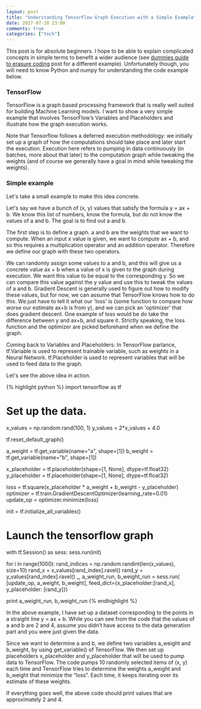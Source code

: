 ```yaml
---
layout: post
title: "Understanding TensorFlow Graph Execution with a Simple Example"
date: 2017-07-10 23:00
comments: true
categories: ["tech"]
---
```

This post is for absolute beginners. I hope to be able to explain complicated concepts in simple terms to benefit a wider audience (see [dummies guide to erasure coding](/blog/2012/07/01/dummies-guide-to-erasure-coding/) post for a different example). Unfortunately though, you will need to know Python and numpy for understanding the code example below.

### TensorFlow
TensorFlow is a graph based processing framework that is really well suited for building Machine Learning models. I want to show a very simple example that involves TensorFlow’s Variables and Placeholders and illustrate how the graph execution works. 

Note that Tensorflow follows a deferred execution methodology: we initially set up a graph of how the computations should take place and later start the execution. Execution here refers to pumping in data continuously (in batches, more about that later) to the computation graph while tweaking the weights (and of course we generally have a goal in mind while tweaking the weights).

### Simple example
Let's take a small example to make this idea concrete.

Let's say we have a bunch of (x, y) values that satisfy the formula y = ax + b. We know this list of numbers, know the formula, but do not know the values of a and b. The goal is to find out a and b.

The first step is to define a graph. a and b are the weights that we want to compute. When an input x value is given, we want to compute ax + b, and so this requires a multiplication operator and an addition operator. Therefore we define our graph with these two operators.

We can randomly assign some values to a and b, and this will give us a concrete value ax + b when a value of x is given to the graph during execution. We want this value to be equal to the corresponding y. So we can compare this value against the y value and use this to tweak the values of a and b. Gradient Descent is generally used to figure out how to modify these values, but for now, we can assume that TensorFlow knows how to do this. We just have to tell it what our 'loss' is (some function to compare how worse our estimate ax+b is from y), and we can pick an 'optimizer' that does gradient descent. One example of loss would be do take the difference between y and ax+b, and square it.
Strictly speaking, the loss function and the optimizer are picked beforehand when we define the graph.

Coming back to Variables and Placeholders: In TensorFlow parlance, tf.Variable is used to represent trainable variable, such as weights in a Neural Network. tf.Placeholder is used to represent variables that will be used to feed data to the graph.

Let's see the above idea in action.

{% highlight python %}
import tensorflow as tf

# Set up the data.
x_values = np.random.rand(100, 1)
y_values = 2*x_values + 4.0

tf.reset_default_graph()

a_weight = tf.get_variable(name="a", shape=[1])
b_weight = tf.get_variable(name="b", shape=[1])

x_placeholder = tf.placeholder(shape=[1, None], dtype=tf.float32)
y_placeholder = tf.placeholder(shape=[1, None], dtype=tf.float32)

loss = tf.square(x_placeholder * a_weight + b_weight - y_placeholder)
optimizer = tf.train.GradientDescentOptimizer(learning_rate=0.01)
update_op = optimizer.minimize(loss)

init = tf.initialize_all_variables()

# Launch the tensorflow graph
with tf.Session() as sess:
  sess.run(init)
  
  for i in range(1000):
    rand_indices = np.random.randint(len(x_values), size=10)
    rand_x = x_values[rand_index].ravel()
    rand_y = y_values[rand_index].ravel()
    _, a_weight_run, b_weight_run = sess.run(
        [update_op, a_weight, b_weight],
        feed_dict={x_placeholder:[rand_x],
                   y_placeholder: [rand_y]})
    
print a_weight_run, b_weight_run
{% endhighlight %}

In the above example, I have set up a dataset corresponding to the points in a straight line y = ax + b. While you can see from the code that the values of a and b are 2 and 4, assume you didn’t have access to the data generation part and you were just given the data.

Since we want to determine a and b, we define two variables a_weight and b_weight, by using get_variable() of TensorFlow. We then set up placeholders x_placeholder and y_placeholder that will be used to pump data to TensorFlow.
The code pumps 10 randomly selected items of (x, y) each time and TensorFlow tries to determine the weights a_weight and b_weight that minimize the “loss”. Each time, it keeps iterating over its estimate of these weights.


If everything goes well, the above code should print values that are approximately 2 and 4.
